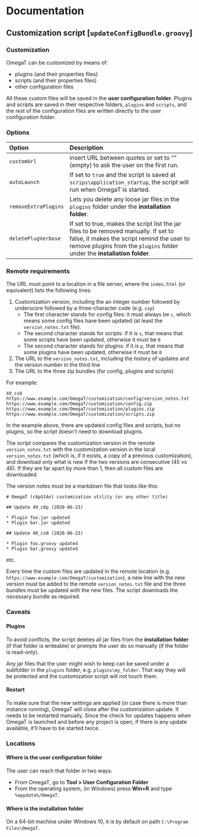 # Documentation

## Customization script [`updateConfigBundle.groovy`]

### Customization

OmegaT can be customized by means of:

* plugins (and their properties files)
* scripts (and their properties files)
* other configuration files

All these custom files will be saved in the **user configuration folder**. Plugins and scripts are saved in their respective folders, `plugins` and `scripts`, and the rest of the configuration files are written directly to the user configuration folder.

### Options

| Option | Description |
|:-------|:------------|
| `customUrl` | insert URL between quotes or set to "" (empty) to ask the user on the first run. |
| `autoLaunch` | If set to `true` and the script is saved at `scrips\application_startup`, the script will run when OmegaT is started. |
| `removeExtraPlugins` | Lets you delete any loose jar files in the `plugins` folder under the **installation folder**. |
| `deletePlugVerbose` | If set to true, makes the script list the jar files to be removed manually. If set to false, it makes the script remind the user to remove plugins from the `plugins` folder under the **installation folder**. |

### Remote requirements

The URL must point to a location in a file server, where the `index.html` (or equivalent) lists the following lines:

1. Customization version, including the an integer number followed by underscore followed by a three-character code (e.g. `csp`)
    * The first character stands for config files: it must always be `c`, which means some config files have been updated (at least the `version_notes.txt` file).
    * The second character stands for scripts: if it is `s`, that means that some scripts have been updated, otherwise it must be `0`
    * The second character stands for plugins: if it is `p`, that means that some plugins have been updated, otherwise it must be `0`
2. The URL to the `version_notes.txt`, including the history of updates and the version number in the third line
3. The URL to the three zip bundles (for config, plugins and scripts)

For example:
```
49_cs0
https://www.example.com/OmegaT/customization/config/version_notes.txt
https://www.example.com/OmegaT/customization/config.zip
https://www.example.com/OmegaT/customization/plugins.zip
https://www.example.com/OmegaT/customization/scripts.zip
```

In the example above, there are updated config files and scripts, but no plugins, so the script doesn't need to download plugins.

The script compares the customization version in the remote `version_notes.txt` with the customization version in the local `version_notes.txt` (which is, if it exists, a copy of a previous customization), and download only what is new if the two versions are consecutive (45 vs 46). If they are far apart by more than 1, then all custom files are downloaded.

The version notes must be a markdown file that looks like this:

```
# OmegaT (cApStAn) customization utility (or any other title)

## Update 49_c0p (2020-06-23)

* Plugin foo.jar updated
* Plugin bar.jar updated

## Update 48_cs0 (2020-06-23)

* Plugin foo.groovy updated
* Plugin bar.groovy updated
```
etc.

Every time the custom files are updated in the remote location (e.g. `https://www.example.com/OmegaT/customization`), a new line with the new version must be added to the remote `version_notes.txt` file and the three bundles must be updated with the new files. The script downloads the necessary bundle as required.

### Caveats

#### Plugins

To avoid conflicts, the script deletes all jar files from the **installation folder** (if that folder is writeable) or prompts the user do so manually (if the folder is read-only).

Any jar files that the user might wish to keep can be saved under a subfolder in the `plugins` folder, e.g. `plugins\my_folder`. That way they will be protected and the customization script will not touch them.

#### Restart

To make sure that the new settings are applied (in case there is more than instance running), OmegaT will close after the customization update. It needs to be restarted manually. Since the check for updates happens when OmegaT is launched and before any project is open, if there is any update available, it'll have to be started twice.

### Locations
#### Where is the user configuration folder

The user can reach that folder in two ways:

* From OmegaT, go to **Tool > User Configuration Folder**
* From the operating system, (in Windows) press **Win+R** and type `%appdata%/OmegaT`.

#### Where is the installation folder

On a 64-bit machine under Windows 10, it is by default on path `C:\Program Files\OmegaT`.
